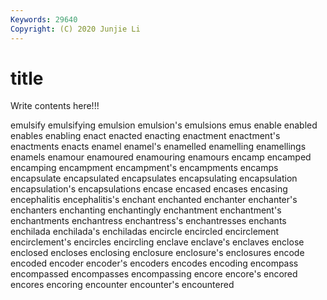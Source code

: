 ```yaml
---
Keywords: 29640
Copyright: (C) 2020 Junjie Li
---
```


# title

Write contents here!!!

emulsify 
emulsifying 
emulsion 
emulsion's 
emulsions 
emus 
enable
enabled 
enables 
enabling 
enact 
enacted 
enacting 
enactment 
enactment's 
enactments 
enacts
enamel 
enamel's 
enamelled 
enamelling 
enamellings 
enamels 
enamour 
enamoured 
enamouring 
enamours
encamp 
encamped 
encamping 
encampment 
encampment's 
encampments 
encamps 
encapsulate 
encapsulated 
encapsulates
encapsulating 
encapsulation 
encapsulation's 
encapsulations 
encase 
encased 
encases 
encasing 
encephalitis 
encephalitis's
enchant 
enchanted 
enchanter 
enchanter's 
enchanters 
enchanting 
enchantingly 
enchantment 
enchantment's 
enchantments
enchantress 
enchantress's 
enchantresses 
enchants 
enchilada 
enchilada's 
enchiladas 
encircle 
encircled 
encirclement
encirclement's 
encircles 
encircling 
enclave 
enclave's 
enclaves 
enclose 
enclosed 
encloses 
enclosing
enclosure 
enclosure's 
enclosures 
encode 
encoded 
encoder 
encoder's 
encoders 
encodes 
encoding
encompass 
encompassed 
encompasses 
encompassing 
encore 
encore's 
encored 
encores 
encoring 
encounter
encounter's 
encountered 
